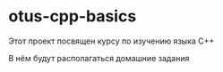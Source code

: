 # otus-cpp-basics

Этот проект посвящен курсу по изучению языка C++

В нём будут располагаться домашние задания
